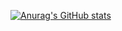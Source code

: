 [![Anurag's GitHub stats](https://github-readme-stats.vercel.app/apinoicebroice=anuraghazra)](https://github.com/anuraghazra/github-readme-stats)
